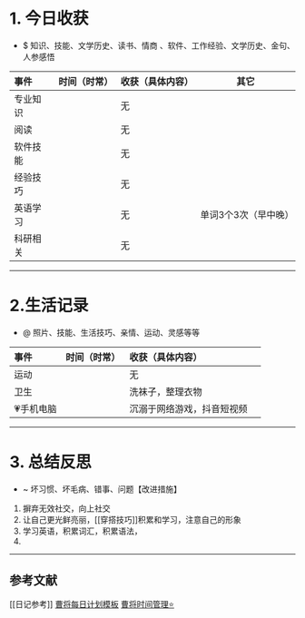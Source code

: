 # 1. 今日收获

- $ 知识、技能、文学历史、读书、情商 、软件、工作经验、文学历史、金句、人参感悟

| 事件   | 时间（时常） | 收获（具体内容） | 其它          |
| :--- | :----- | :------- | ----------- |
| 专业知识 |        | 无        |             |
| 阅读   |        | 无        |             |
| 软件技能 |        | 无        |             |
| 经验技巧 |        | 无        |             |
| 英语学习 |        | 无        | 单词3个3次（早中晚） |
| 科研相关 |        | 无        |             |

---
# 2.生活记录
- @  照片、技能、生活技巧、亲情、运动、灵感等等

| 事件     | 时间（时常） | 收获（具体内容）      |     |
| :----- | :----- | :------------ | --- |
| 运动     |        | 无             |     |
| 卫生     | <br>   | 洗袜子，整理衣物      |     |
| 💗手机电脑 |        | 沉溺于网络游戏，抖音短视频 |     |

---
# 3. 总结反思
- ~ 坏习惯、坏毛病、错事、问题【改进措施】
1. 摒弃无效社交，向上社交
2. 让自己更光鲜亮丽，[[穿搭技巧]]积累和学习，注意自己的形象
3. 学习英语，积累词汇，积累语法，
4. 




---

## 参考文献

[[日记参考]]
[曹将每日计划模板](https://mp.weixin.qq.com/s/8LYri0lvPV5Y8snHqvpJ5g)
[曹将时间管理⭐](https://mp.weixin.qq.com/s/Z8l7B5iOoCGtjP_KvMjMxA)



